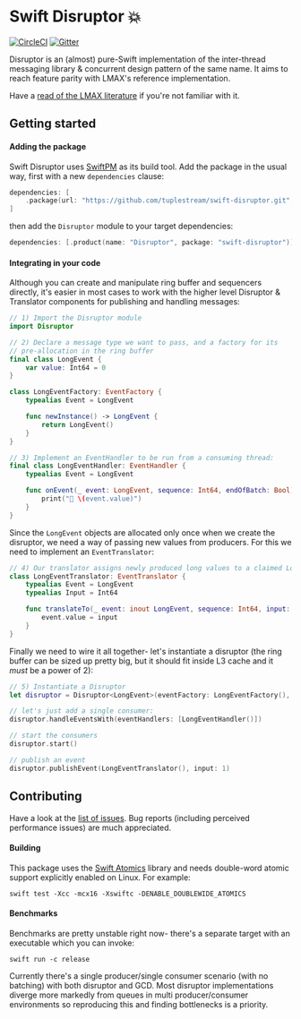 # Swift Disruptor 💥

[![CircleCI](https://img.shields.io/circleci/build/github/tuplestream/swift-disruptor)](https://app.circleci.com/pipelines/github/tuplestream/swift-disruptor)
[![Gitter](https://badges.gitter.im/tuplestream/oss.svg)](https://gitter.im/tuplestream/oss?utm_source=badge&utm_medium=badge&utm_campaign=pr-badge)

Disruptor is an (almost) pure-Swift implementation of the inter-thread messaging library & concurrent design pattern of the same name. It aims to reach feature parity with LMAX's reference implementation.

Have a [read of the LMAX literature](http://lmax-exchange.github.io/disruptor/) if you're not familiar with it.

## Getting started

#### Adding the package

Swift Disruptor uses [SwiftPM](https://swift.org/package-manager/) as its build tool. Add the package in the usual way, first with a new `dependencies` clause:

```swift
dependencies: [
    .package(url: "https://github.com/tuplestream/swift-disruptor.git", from: "0.14.0")
]
```
then add the `Disruptor` module to your target dependencies:

```swift
dependencies: [.product(name: "Disruptor", package: "swift-disruptor")]
```

#### Integrating in your code

Although you can create and manipulate ring buffer and sequencers directly, it's easier in most cases to work with the higher level Disruptor & Translator components for publishing and handling messages:

```swift
// 1) Import the Disruptor module
import Disruptor

// 2) Declare a message type we want to pass, and a factory for its
// pre-allocation in the ring buffer
final class LongEvent {
    var value: Int64 = 0
}

class LongEventFactory: EventFactory {
    typealias Event = LongEvent

    func newInstance() -> LongEvent {
        return LongEvent()
    }
}

// 3) Implement an EventHandler to be run from a consuming thread:
final class LongEventHandler: EventHandler {
    typealias Event = LongEvent

    func onEvent(_ event: LongEvent, sequence: Int64, endOfBatch: Bool) {
        print("🚀 \(event.value)")
    }
}
```

Since the `LongEvent` objects are allocated only once when we create the disruptor, we need a way of passing new values from producers. For this we need to implement an `EventTranslator`:

```swift
// 4) Our translator assigns newly produced long values to a claimed LongEvent from the ring buffer
class LongEventTranslator: EventTranslator {
    typealias Event = LongEvent
    typealias Input = Int64

    func translateTo(_ event: inout LongEvent, sequence: Int64, input: Int64) {
        event.value = input
    }
}
```

Finally we need to wire it all together- let's instantiate a disruptor (the ring buffer can be sized up pretty big, but it should fit inside L3 cache and it _must_ be a power of 2):

```swift
// 5) Instantiate a Disruptor
let disruptor = Disruptor<LongEvent>(eventFactory: LongEventFactory(), ringBufferSize: (1 << 16), producerType: .single)

// let's just add a single consumer:
disruptor.handleEventsWith(eventHandlers: [LongEventHandler()])

// start the consumers
disruptor.start()

// publish an event
disruptor.publishEvent(LongEventTranslator(), input: 1)
```

## Contributing

Have a look at the [list of issues](https://github.com/tuplestream/swift-disruptor/issues). Bug reports (including perceived performance issues) are much appreciated.

#### Building

This package uses the [Swift Atomics](https://github.com/apple/swift-atomics) library and needs double-word atomic support explicitly enabled on Linux. For example:

`swift test -Xcc -mcx16 -Xswiftc -DENABLE_DOUBLEWIDE_ATOMICS`

#### Benchmarks

Benchmarks are pretty unstable right now- there's a separate target with an executable which you can invoke:

`swift run -c release`

Currently there's a single producer/single consumer scenario (with no batching) with both disruptor and GCD. Most disruptor implementations diverge more markedly from queues in multi producer/consumer environments so reproducing this and finding bottlenecks is a priority.
